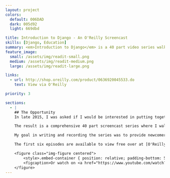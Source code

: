 ```yaml
---
layout: project
colors:
  default: 006DAD
  dark: 005d92
  light: 669dbd

title: Introduction to Django - An O'Reilly Screencast
skills: [Django, Education]
summary: <em>Introduction to Django</em> is a 40 part video series walking new developers through how to set up, develop, test and deploy a fully functional Django web application.
feature_image:
  small: /assets/img/readit-small.png
  medium: /assets/img/readit-medium.png
  large: /assets/img/readit-large.png

links:
  - url: http://shop.oreilly.com/product/0636920045533.do
    text: View via O'Reilly

priority: 3

sections:
  - |
    ## The Opportunity
    In late 2015, I was asked if I would be interested in putting together a screencast to help new Django developers build their first application - I jumped at the opportunity.

    The result is a comprehensive 40 part screencast series where I walk new Djangonauts through the process of building, testing and deploying a fully functional web application called [ReadIt](https://github.com/nlhkabu/readit).

    My goal in writing and recording the series was to provide newcomers with enough knowledge and confidence to start building their own applications straight away. For this reason, I covered Django fundamentals (models, admin, views, forms, templates) as well as authentication, testing, CI and deployment.

    The first six episodes are available to view free over at [O'Reilly](http://shop.oreilly.com/product/0636920045533.do). Here is a peek of episode six for your viewing pleasure. Enjoy!

    <figure class="img-figure centered">
        <style>.embed-container { position: relative; padding-bottom: 56.25%; height: 0; overflow: hidden; max-width: 100%; } .embed-container iframe, .embed-container object, .embed-container embed { position: absolute; top: 0; left: 0; width: 100%; height: 100%; }</style><div class='embed-container'><iframe src='https://www.youtube.com/embed/iF762sfvIQo' frameborder='0' allowfullscreen></iframe></div>
        <figcaption>Or watch on <a href="https://www.youtube.com/watch?v=iF762sfvIQo">YouTube</a></figcaption>
    </figure>
---
```

